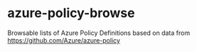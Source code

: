 # azure-policy-browse
Browsable lists of Azure Policy Definitions based on data from https://github.com/Azure/azure-policy
